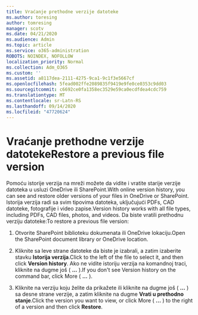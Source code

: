 ```yaml
---
title: Vraćanje prethodne verzije datoteke
ms.author: toresing
author: tomresing
manager: scotv
ms.date: 04/21/2020
ms.audience: Admin
ms.topic: article
ms.service: o365-administration
ROBOTS: NOINDEX, NOFOLLOW
localization_priority: Normal
ms.collection: Adm_O365
ms.custom: ''
ms.assetid: a8117dea-2111-4275-9ca1-9c1f3e5667cf
ms.openlocfilehash: 5fead002ffe2089835f9419e9fe0ce0353c9dd03
ms.sourcegitcommit: c6692ce0fa1358ec3529e59ca0ecdfdea4cdc759
ms.translationtype: MT
ms.contentlocale: sr-Latn-RS
ms.lasthandoff: 09/14/2020
ms.locfileid: "47720624"
---
```

# <a name="restore-a-previous-file-version"></a><span data-ttu-id="4bc96-102">Vraćanje prethodne verzije datoteke</span><span class="sxs-lookup"><span data-stu-id="4bc96-102">Restore a previous file version</span></span>

<span data-ttu-id="4bc96-103">Pomoću istorije verzija na mreži možete da vidite i vratite starije verzije datoteka u usluzi OneDrive ili SharePoint.</span><span class="sxs-lookup"><span data-stu-id="4bc96-103">With online version history, you can see and restore older versions of your files in OneDrive or SharePoint.</span></span> <span data-ttu-id="4bc96-104">Istorija verzija radi sa svim tipovima datoteka, uključujući PDFs, CAD datoteke, fotografije i video zapise.</span><span class="sxs-lookup"><span data-stu-id="4bc96-104">Version history works with all file types, including PDFs, CAD files, photos, and videos.</span></span> <span data-ttu-id="4bc96-105">Da biste vratili prethodnu verziju datoteke:</span><span class="sxs-lookup"><span data-stu-id="4bc96-105">To restore a previous file version:</span></span>
  
1. <span data-ttu-id="4bc96-106">Otvorite SharePoint biblioteku dokumenata ili OneDrive lokaciju.</span><span class="sxs-lookup"><span data-stu-id="4bc96-106">Open the SharePoint document library or OneDrive location.</span></span>
    
2. <span data-ttu-id="4bc96-107">Kliknite sa leve strane datoteke da biste je izabrali, a zatim izaberite stavku **Istorija verzija**.</span><span class="sxs-lookup"><span data-stu-id="4bc96-107">Click to the left of the file to select it, and then click **Version history**.</span></span> <span data-ttu-id="4bc96-108">Ako ne vidite istoriju verzija na komandnoj traci, kliknite na dugme još ( **...** ).</span><span class="sxs-lookup"><span data-stu-id="4bc96-108">If you don't see Version history on the command bar, click More ( **...** ).</span></span> 
    
3. <span data-ttu-id="4bc96-109">Kliknite na verziju koju želite da prikažete ili kliknite na dugme još ( **...** ) sa desne strane verzije, a zatim kliknite na dugme **Vrati u prethodno stanje**.</span><span class="sxs-lookup"><span data-stu-id="4bc96-109">Click the version you want to view, or click More ( **...** ) to the right of a version and then click **Restore**.</span></span>
    

